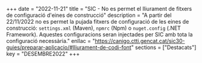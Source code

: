 +++
date = "2022-11-21"
title = "SIC - No es permet el lliurament de fitxers de configuració d'eines de construcció"
description = "A partir del 22/11/2022 no es permet la pujada fitxers de configuració de les eines de construcció: `settings.xml` (Maven), `npmrc` (Npm) o `nuget.config` (.NET Framework). Aquestes configuracions seran injectades per SIC amb tota la configuració necessària."
enllac = "https://canigo.ctti.gencat.cat/sic30-guies/preparar-aplicacio/#lliurament-de-codi-font"
sections = ["Destacats"]
key = "DESEMBRE2022"
+++